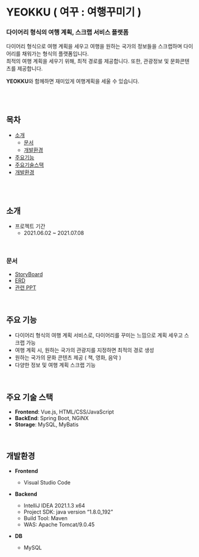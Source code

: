# YEOKKU ( 여꾸 : 여행꾸미기 )
### 다이어리 형식의 여행 계획, 스크랩 서비스 플랫폼
다이어리 형식으로 여행 계획을 세우고 여행을 원하는 국가의 정보들을 스크랩하며 다이어리를 채워가는 형식의 플랫폼입니다. <br>
최적의 여행 계획을 세우기 위해, 최적 경로를 제공합니다. 또한, 관광정보 및 문화콘텐츠를 제공합니다.

**YEOKKU**와 함께하면 재미있게 여행계획을 세울 수 있습니다.

<br>
<br>

## 목차


- [소개](#소개)
  - [문서](#문서)
  - [개발환경](#개발환경)
- [주요기능](##주요기능)
- [주요기술스택](##주요기술스택)
- [개발환경](##개발환경)

<br>
<br>

## 소개
- 프로젝트 기간
  - 2021.06.02 ~ 2021.07.08

<br>

### 문서
 - [StoryBoard](스토리보드(여꾸).zip)
 - [ERD](https://www.erdcloud.com/d/Hn45vGf4aEmGLyYaM)
 - [관련 PPT](YEOKKU_PPT.pptx)

<br>

## 주요 기능
 - 다이어리 형식의 여행 계획 서비스로, 다이어리를 꾸미는 느낌으로 계획 세우고 스크랩 가능
 - 여행 계획 시, 원하는 국가의 관광지를 지정하면 최적의 경로 생성
 - 원하는 국가의 문화 콘텐츠 제공 ( 책, 영화, 음악 )
 - 다양한 정보 및 여행 계획 스크랩 기능

<br>

## 주요 기술 스택
 - **Frontend**: Vue.js, HTML/CSS/JavaScript
 - **BackEnd**: Spring Boot, NGiNX
 - **Storage**: MySQL, MyBatis

<br>

## 개발환경
- __Frontend__
  - Visual Studio Code

- __Backend__
  - IntelliJ IDEA 2021.1.3 x64
  - Project SDK: java version “1.8.0_192”
  - Build Tool: Maven
  - WAS: Apache Tomcat/9.0.45

- __DB__
  - MySQL


